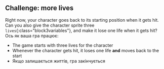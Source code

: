 ## Challenge: more lives

Right now, your character goes back to its starting position when it gets hit. Can you also give the character sprite three `lives`{:class="block3variables"}, and make it lose one life when it gets hit? Ось як ваша гра працює:

+ The game starts with three lives for the character
+ Whenever the character gets hit, it loses one life **and** moves back to the start
+ Якщо залишається життів, гра закінчується